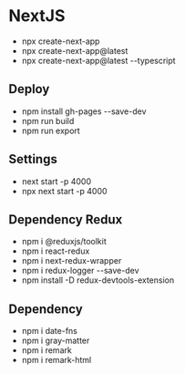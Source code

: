 # NextJS

- npx create-next-app
- npx create-next-app@latest
- npx create-next-app@latest --typescript


## Deploy

- npm install gh-pages --save-dev
- npm run build
- npm run export

## Settings

- next start -p 4000
- npx next start -p 4000

## Dependency Redux

- npm i @reduxjs/toolkit
- npm i react-redux
- npm i next-redux-wrapper
- npm i redux-logger --save-dev
- npm install -D redux-devtools-extension

## Dependency

- npm i date-fns
- npm i gray-matter
- npm i remark
- npm i remark-html

